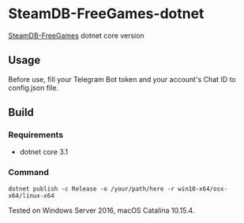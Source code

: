 # SteamDB-FreeGames-dotnet
 [SteamDB-FreeGames](https://github.com/azhuge233/SteamDB-FreeGames) dotnet core version

## Usage

Before use, fill your Telegram Bot token and your account's Chat ID to config.json file.

## Build

### Requirements

- dotnet core 3.1

### Command

```
dotnet publish -c Release -o /your/path/here -r win10-x64/osx-x64/linux-x64
```

Tested on Windows Server 2016, macOS Catalina 10.15.4.

